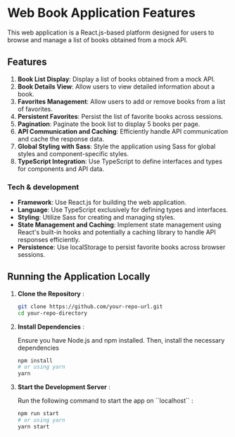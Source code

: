 # Web Book Application Features 
This web application is a React.js-based platform designed for users to browse and manage a list of books obtained from a mock API. 
## Features
1. **Book List Display**: Display a list of books obtained from a mock API.
2. **Book Details View**: Allow users to view detailed information about a book.
3. **Favorites Management**: Allow users to add or remove books from a list of favorites.
4. **Persistent Favorites**: Persist the list of favorite books across sessions.
5. **Pagination**: Paginate the book list to display 5 books per page.
6. **API Communication and Caching**: Efficiently handle API communication and cache the response data.
7. **Global Styling with Sass**: Style the application using Sass for global styles and component-specific styles.
8. **TypeScript Integration**: Use TypeScript to define interfaces and types for components and API data.


### Tech & development
- **Framework**: Use React.js for building the web application.
- **Language**: Use TypeScript exclusively for defining types and interfaces.
- **Styling**: Utilize Sass for creating and managing styles.
- **State Management and Caching**: Implement state management using React's built-in hooks and potentially a caching library to handle API responses efficiently.
- **Persistence**: Use localStorage to persist favorite books across browser sessions.

## Running the Application Locally

1. **Clone the Repository** :

   ```sh
   git clone https://github.com/your-repo-url.git
   cd your-repo-directory 
   ```
2. **Install Dependencies** :
   <p>Ensure you have Node.js and npm installed. Then, install the necessary dependencies</p>

    ```sh
    npm install
    # or using yarn
    yarn
    ```
3. **Start the Development Server** :
   <p>Run the following command to start the app on ``localhost`` :</p>

    ```sh
    npm run start
    # or using yarn
    yarn start
    ```

